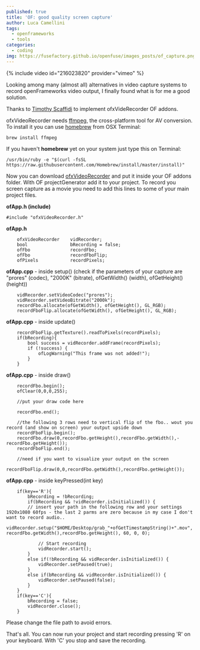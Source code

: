 ```yaml
---
published: true
title: 'OF: good quality screen capture'
author: Luca Camellini
tags:
  - openframeworks
  - tools
categories:
  - coding
img: https://fusefactory.github.io/openfuse/images_posts/of_capture.png)
---
```

{% include video id="216023820" provider="vimeo" %}

Looking among many (almost all) alternatives in video capture systems to record openFrameworks video output, I finally found what is for me a good solution.

Thanks to [Timothy Scaffidi](https://github.com/timscaffidi) to implement ofxVideRecorder OF addons.

ofxVideoRecorder needs [ffmpeg](http://ffmpeg.org), the cross-platform tool for AV conversion. To install it you can use [homebrew](https://brew.sh) from OSX Terminal:

```
brew install ffmpeg
```

If you haven't **homebrew** yet on your system just type this on Terminal:

```
/usr/bin/ruby -e "$(curl -fsSL https://raw.githubusercontent.com/Homebrew/install/master/install)"
```

Now you can download [ofxVideoRecorder](https://github.com/timscaffidi/ofxVideoRecorder) and put it inside your OF addons folder. With OF projectGenerator add it to your project.
To record you screen capture as a movie you need to add this lines to some of your main project files.

**ofApp.h (include)**
```
#include "ofxVideoRecorder.h"
```

**ofApp.h**
```
    ofxVideoRecorder    vidRecorder;
    bool 				bRecording = false;
    ofFbo 				recordFbo;
    ofFbo 				recordFboFlip;
    ofPixels 			recordPixels;
```


**ofApp.cpp** - inside setup()  (check if the parameters of your capture are "prores" (codec), "2000K" (bitrate), ofGetWidth() (width), ofGetHeight() (height))
```
    vidRecorder.setVideoCodec("prores");
    vidRecorder.setVideoBitrate("2000k");
    recordFbo.allocate(ofGetWidth(), ofGetHeight(), GL_RGB);
    recordFboFlip.allocate(ofGetWidth(), ofGetHeight(), GL_RGB);
```


**ofApp.cpp** - inside update()
```
    recordFboFlip.getTexture().readToPixels(recordPixels);
    if(bRecording){
        bool success = vidRecorder.addFrame(recordPixels);
        if (!success) {
            ofLogWarning("This frame was not added!");
        }
    }
```


**ofApp.cpp** - inside draw()
```
    recordFbo.begin();
    ofClear(0,0,0,255);

	//put your draw code here
    
    recordFbo.end();
    
    //the following 3 rows need to vertical flip of the fbo.. wout you record (and show on screen) your output upside down
    recordFboFlip.begin();
    recordFbo.draw(0,recordFbo.getHeight(),recordFbo.getWidth(),-recordFbo.getHeight());
    recordFboFlip.end();
    
    //need if you want to visualize your output on the screen
    recordFboFlip.draw(0,0,recordFbo.getWidth(),recordFbo.getHeight());
```


**ofApp.cpp** - inside keyPressed(int key)
```
	if(key=='R'){
        bRecording = !bRecording;
        if(bRecording && !vidRecorder.isInitialized()) {
        // insert your path in the following row and your settings 1920x1080 60fps - the last 2 parms are zero because in my case I don't want to record audio..
 vidRecorder.setup("$HOME/Desktop/grab_"+ofGetTimestampString()+".mov", recordFbo.getWidth(),recordFbo.getHeight(), 60, 0, 0);
                       
            // Start recording
            vidRecorder.start();
        }
        else if(!bRecording && vidRecorder.isInitialized()) {
            vidRecorder.setPaused(true);
        }
        else if(bRecording && vidRecorder.isInitialized()) {
            vidRecorder.setPaused(false);
        }
    }
    if(key=='C'){
        bRecording = false;
        vidRecorder.close();
    }
```

Please change the file path to avoid errors.

That's all. You can now run your project and start recording pressing 'R' on your keyboard. With 'C' you stop and save the recording.
